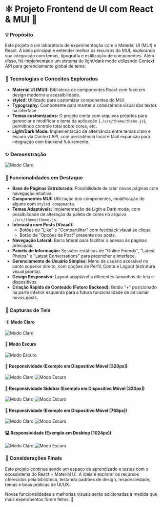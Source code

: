 # ⚛️ Projeto Frontend de UI com React & MUI 🎨

### 💡 Propósito

Este projeto é um laboratório de experimentação com o Material UI (MUI) e React. A ideia principal é entender melhor os recursos do MUI, explorando sua integração com temas, tipografia e estilização de componentes. Além disso, foi implementado um sistema de light/dark mode utilizando Context API para gerenciamento global de tema.

### 🧰 Tecnologias e Conceitos Explorados
* **Material UI (MUI):** Biblioteca de componentes React com foco em design moderno e acessibilidade.
* **styled:** Utilizado para customizar componentes do MUI.
* **Typography:** Componente para manter a consistência visual dos textos na interface.
* **Temas customizados:** O projeto conta com arquivos próprios para gerenciar e modificar o tema da aplicação (`./src/theme/theme.js`), permitindo controle total sobre cores, etc.
* **Light/Dark Mode:** Implementação de alternância entre temas claro e escuro via Context API, com persistência local e fácil expansão para integração com backend futuramente.

### ✨ Demonstração

![Modo Claro](./frontend/screenshots-gifs/light-to-darkmode.gif)

### 🚀 Funcionalidades em Destaque

* **Base de Páginas Estruturada:** Possibilidade de criar novas páginas com navegação intuitiva.
* **Componentes MUI:** Utilização dos componentes, modificação de alguns com `styled components`.
* **Temas Adaptáveis:** Implementação de Light e Dark mode, com possibilidade de alteração da paleta de cores no arquivo `./src/theme/theme.js`.
* **Interação com Posts (Visual):**
	* Botões de "Like" e "Compartilhar" com feedback visual ao clique
	* Botão de "Opções de Post" presente nos posts.
* **Navegação Lateral:** Barra lateral para facilitar o acesso às páginas principais.
* **Painéis de Informação:** Sessões estáticas de "Online Friends", "Latest Photos" e "Latest Conversations" para preencher a interface.
* **Gerenciamento de Usuário Simples:** Menu de usuário acessível no canto superior direito, com opções de Perfil, Conta e Logout (estrutura visual pronta).
* **Design Responsivo:** Layout adaptável a diferentes tamanhos de tela e dispositivos.
* **Criação Rápida de Conteúdo (Futuro Backend):** Botão "+" posicionado na parte inferior esquerda para a futura funcionalidade de adicionar novos posts.

### 📸 Capturas de Tela

#### ☀️ Modo Claro
![Modo Claro](./frontend/screenshots-gifs/home-lightmode.png)

#### 🌙 Modo Escuro
![Modo Escuro](./frontend/screenshots-gifs/home-darkmode.png)

#### 📱 Responsividade (Exemplo em Dispositivo Móvel [320px])
![Modo Claro](./frontend/screenshots-gifs/responsible-320px-light.png)
![Modo Escuro](./frontend/screenshots-gifs/responsible-320px-dark.png)

#### 📱 Responsividade Sidebar (Exemplo em Dispositivo Móvel [320px])
![Modo Claro](./frontend/screenshots-gifs/mobile-sidebar-light.png)
![Modo Escuro](./frontend/screenshots-gifs/mobile-sidebar-dark.png)

#### 📱 Responsividade (Exemplo em Dispositivo Móvel [768px])
![Modo Claro](./frontend/screenshots-gifs/responsible-768px-light.png)
![Modo Escuro](./frontend/screenshots-gifs/responsible-768px-dark.png)

#### 💻 Responsividade (Exemplo em Desktop [1024px])
![Modo Claro](./frontend/screenshots-gifs/responsible-1024px-light.png)
![Modo Escuro](./frontend/screenshots-gifs/responsible-1024px-dark.png)

### 🧠 Considerações Finais
Este projeto continua sendo um espaço de aprendizado e testes com o ecossistema do React + Material UI. A ideia é explorar os recursos oferecidos pela biblioteca, testando padrões de design, responsividade, temas e boas práticas de UI/UX.

Novas funcionalidades e melhorias visuais serão adicionadas à medida que mais experimentos forem feitos. 🚀
